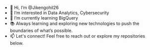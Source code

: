 - 👋 Hi, I’m @Jikengohil26
- 👀 I’m interested in Data Analytics, Cybersecurity
- 🌱 I’m currently learning BigQuery
- 📚 Always learning and exploring new technologies to push the boundaries of what’s possible.
- 📫 Let's connect! Feel free to reach out or explore my repositories below.


<!---
Osiris26/Osiris26 is a ✨ special ✨ repository because its `README.md` (this file) appears on your GitHub profile.
You can click the Preview link to take a look at your changes.
--->
